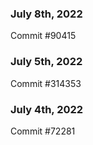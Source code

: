 ### July 8th, 2022

Commit #90415

### July 5th, 2022

Commit #314353


### July 4th, 2022

Commit #72281
